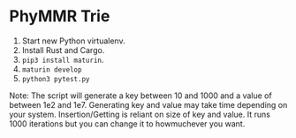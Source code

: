 # PhyMMR Trie

1. Start new Python virtualenv.
2. Install Rust and Cargo.
3. `pip3 install maturin`.
4. `maturin develop`
5. `python3 pytest.py`

Note: The script will generate a key between 10 and 1000 and a value of between 1e2 and 1e7. Generating key and value may take time depending on your system. Insertion/Getting is reliant on size of key and value. It runs 1000 iterations but you can change it to howmuchever you want.